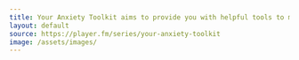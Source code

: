 ```yaml
---
title: Your Anxiety Toolkit aims to provide you with helpful tools to manage anxiety, stress and other emotions that get in the way.
layout: default
source: https://player.fm/series/your-anxiety-toolkit
image: /assets/images/
---
```

